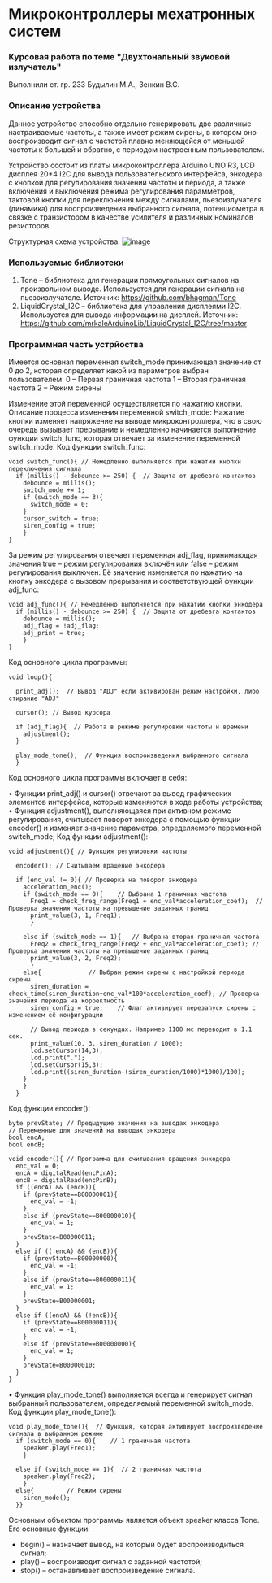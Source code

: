 # Микроконтроллеры мехатронных систем
### Курсовая работа по теме "Двухтональный звуковой излучатель"
Выполнили ст. гр. 233
Будылин М.А.,
Зенкин В.С.


### Описание устройства
Данное устройство способно отдельно генерировать две различные настраиваемые частоты, а также имеет режим сирены, в котором оно воспроизводит сигнал с частотой плавно меняющейся от меньшей частоты к большей и обратно, с периодом настроенным пользователем.

Устройство состоит из платы микроконтроллера Arduino UNO R3, LCD дисплея 20*4 I2C для вывода пользовательского интерфейса, энкодера с кнопкой для регулирования значений частоты и периода, а также включения и выключения режима регулирования парамметров, тактовой кнопки для переключения между сигналами, пьезоизлучателя (динамика) для воспроизведения выбранного сигнала, потенциометра в связке с транзистором в качестве усилителя и различных номиналов резисторов.

Структурная схема устройства:
![image](https://github.com/user-attachments/assets/d60e2d83-8fbd-4618-b6fc-2780fe70b542)


### Используемые библиотеки
1.	Tone – библиотека для генерации прямоугольных сигналов на произвольном выводе. Используется для генерации сигнала на пьезоизлучателе. Источник: https://github.com/bhagman/Tone
2.	LiquidCrystal_I2C – библиотека для управления дисплеями I2C. Используется для вывода информации на дисплей. Источник: https://github.com/mrkaleArduinoLib/LiquidCrystal_I2C/tree/master

### Программная часть устрйоства

Имеется основная переменная switch_mode принимающая значение от 0 до 2, которая определяет какой из параметров выбран пользователем:
0 – Первая граничная частота
1 – Вторая граничная частота
2 – Режим сирены

Изменение этой переменной осуществляется по нажатию кнопки.
Описание процесса изменения переменной switch_mode:
Нажатие кнопки изменяет напряжение на выводе микроконтроллера, что в свою очередь вызывает прерывание и немедленно начинается выполнение функции switch_func, которая отвечает за изменение переменной switch_mode.
Код функции switch_func:
```
void switch_func(){ // Немедленно выполняется при нажатии кнопки переключения сигнала
  if (millis() - debounce >= 250) {  // Защита от дребезга контактов
    debounce = millis();
    switch_mode += 1;
    if (switch_mode == 3){
      switch_mode = 0;
    }
    cursor_switch = true;
    siren_config = true;
    }
}
```

За режим регулирования отвечает переменная adj_flag, принимающая значения true – режим регулирования включён или false – режим регулирования выключен. Её значение изменяется по нажатию на кнопку энкодера с вызовом прерывания и соответствующей функции adj_func:
```
void adj_func(){ // Немедленно выполняется при нажатии кнопки энкодера
  if (millis() - debounce >= 250) {  // Защита от дребезга контактов
    debounce = millis();
    adj_flag = !adj_flag;
    adj_print = true; 
    }
}
```
Код основного цикла программы:

```
void loop(){

  print_adj();  // Вывод "ADJ" если активирован режим настройки, либо стирание "ADJ"

  cursor(); // Вывод курсора

  if (adj_flag){  // Работа в режиме регулировки частоты и времени
    adjustment();
  } 

  play_mode_tone();  // Функция воспроизведения выбранного сигнала
  }

```

Код основного цикла программы включает в себя:

•	Функции print_adj() и cursor() отвечают за вывод графических элементов интерфейса, которые изменяются в ходе работы устройства;
•	Функция adjustment(), выполняющаяся при активном режиме регулирования, считывает поворот энкодера с помощью функции encoder() и изменяет значение параметра, определяемого переменной switch_mode;
Код функции adjustment():
```
void adjustment(){ // Функция регулировки частоты

  encoder(); // Считываем вращение энкодера
  
  if (enc_val != 0){ // Проверка на поворот энкодера
    acceleration_enc();
    if (switch_mode == 0){    // Выбрана 1 граничная частота
      Freq1 = check_freq_range(Freq1 + enc_val*acceleration_coef);  // Проверка значения частоты на превышение заданных границ  
      print_value(3, 1, Freq1);
      }

    else if (switch_mode == 1){   // Выбрана вторая граничная частота
      Freq2 = check_freq_range(Freq2 + enc_val*acceleration_coef); // Проверка значения частоты на превышение заданных границ 
      print_value(3, 2, Freq2);
      }
    else{             // Выбран режим сирены с настройкой периода сирены
      siren_duration = check_time(siren_duration+enc_val*100*acceleration_coef); // Проверка значения периода на корректность 
      siren_config = true;    // Флаг активирует перезапуск сирены с изменением её конфигурации

      // Вывод периода в секундах. Например 1100 мс переводит в 1.1 сек.
      print_value(10, 3, siren_duration / 1000);
      lcd.setCursor(14,3);
      lcd.print(".");
      lcd.setCursor(15,3);
      lcd.print((siren_duration-(siren_duration/1000)*1000)/100);
    }
    }
  }
```
Код функции encoder():
```
byte prevState; // Предыдущие значения на выводах энкодера
// Переменные для значений на выводах энкодера
bool encA;
bool encB;

void encoder(){ // Программа для считывания вращения энкодера
  enc_val = 0;
  encA = digitalRead(encPinA);
  encB = digitalRead(encPinB);
  if ((encA) && (encB)){
    if (prevState==B00000001){
      enc_val = -1;
    }
    else if (prevState==B00000010){
      enc_val = 1;
    }
    prevState=B00000011;
  }
  else if ((!encA) && (encB)){
    if (prevState==B00000000){
      enc_val = -1;
    }
    else if (prevState==B00000011){
      enc_val = 1;
    }
    prevState=B00000001;
  }
  else if ((encA) && (!encB)){
    if (prevState==B00000011){
      enc_val = -1;
    }
    else if (prevState==B00000000){
      enc_val = 1;
    }
    prevState=B00000010;
  }  
}
```
•	Функция play_mode_tone() выполняется всегда и генерирует сигнал выбранный пользователем, определяемый переменной switch_mode.
Код функции play_mode_tone():
```
void play_mode_tone(){  // Функция, которая активирует воспроизведение сигнала в выбранном режиме
  if (switch_mode == 0){    // 1 граничная частота
    speaker.play(Freq1);
    }

  else if (switch_mode == 1){  // 2 граничная частота
    speaker.play(Freq2);
    }
  else{         // Режим сирены
    siren_mode();
  }}
```
Основным объектом программы является объект speaker класса Tone. Его основные функции:
-	begin() – назначает вывод, на который будет воспроизводиться сигнал;
-	play() – воспроизводит сигнал с заданной частотой;
-	stop() – останавливает воспроизведение сигнала.

